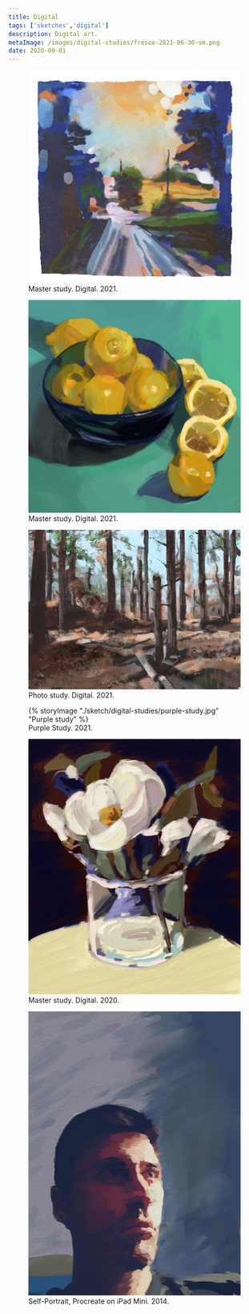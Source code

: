 ```yaml
---
title: Digital
tags: ['sketches','digital']
description: Digital art. 
metaImage: /images/digital-studies/fresco-2021-06-30-sm.png
date: 2020-09-01
---
```

<figure>
    <img src="/images/digital-studies/fresco-2021-06-30.png" alt="Digital Painting">
    <figcaption>Master study. Digital. 2021.</figcaption>
</figure>
<figure>
    <img src="/images/digital-studies/640/lemons-study.png" alt="Digital painting of lemons">
    <figcaption>Master study. Digital. 2021.</figcaption>
</figure>

<figure>
    <img src="/images/digital-studies/jester-park-woods.jpg" alt="Fresco ">
    <figcaption>Photo study. Digital. 2021.</figcaption>
</figure>
<figure>
    {% storyImage "./sketch/digital-studies/purple-study.jpg" "Purple study" %}
    <figcaption>Purple Study. 2021.</figcaption>
</figure>
<figure>
    <img src="/images/digital-studies/640/flower-still-life.jpg" alt="Flower Still Life">
    <figcaption>Master study. Digital. 2020.</figcaption>
</figure>

<figure>
    <img src="/images/procreate-self-portraits/640/procreate-self-portrait-2.jpg" alt="Digital self-portrait">
    <figcaption>Self-Portrait, Procreate on iPad Mini. 2014.</figcaption>
</figure>





